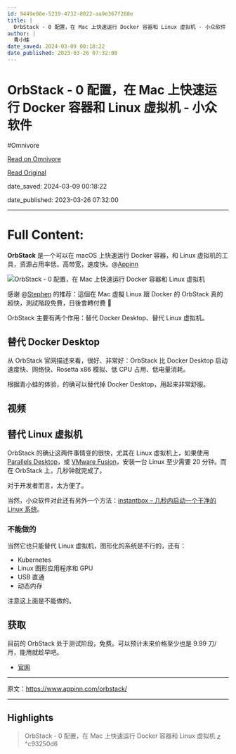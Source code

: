 ```yaml
---
id: 9449e80e-5219-4732-8022-aa9e367f268e
title: |
  OrbStack - 0 配置，在 Mac 上快速运行 Docker 容器和 Linux 虚拟机 - 小众软件
author: |
  青小蛙
date_saved: 2024-03-09 00:18:22
date_published: 2023-03-26 07:32:00
---
```


# OrbStack - 0 配置，在 Mac 上快速运行 Docker 容器和 Linux 虚拟机 - 小众软件
#Omnivore

[Read on Omnivore](https://omnivore.app/me/orb-stack-0-mac-docker-linux-18e21a5dfe8)

[Read Original](https://www.appinn.com/orbstack/)

date_saved: 2024-03-09 00:18:22

date_published: 2023-03-26 07:32:00

--- 

# Full Content: 

**OrbStack** 是一个可以在 macOS 上快速运行 Docker 容器，和 Linux 虚拟机的工具，资源占用率低，高带宽，速度快。@[Appinn](https://www.appinn.com/orbstack/)

![OrbStack - 0 配置，在 Mac 上快速运行 Docker 容器和 Linux 虚拟机](https://proxy-prod.omnivore-image-cache.app/0x0,sCwELbsBzfeY911pJEw4VM2Hx4NzOwj6jptU-TEWxQ4Q/https://static1.appinn.com/images/202303/orbstack.jpg!o "OrbStack - 0 配置，在 Mac 上快速运行 Docker 容器和 Linux 虚拟机 1")

感谢 @[Stephen](https://twitter.com/jkgtw/status/1639248662458163201) 的推荐：這個在 Mac 虛擬 Linux 跟 Docker 的 OrbStack 真的超快，測試階段免費，日後會轉付費 🚀

OrbStack 主要有两个作用：替代 Docker Desktop、替代 Linux 虚拟机。

## 替代 Docker Desktop

从 OrbStack 官网描述来看，很好、非常好：OrbStack 比 Docker Desktop 启动速度快、网络快、Rosetta x86 模拟、低 CPU 占用、低电量消耗。

根据青小蛙的体验，的确可以替代掉 Docker Desktop，用起来非常舒服。

## 视频

## 替代 Linux 虚拟机

OrbStack 的确让这两件事情变的很快，尤其在 Linux 虚拟机上，如果使用 [Parallels Desktop](https://www.appinn.com/parallels-desktop-18-coupon-code/)，或 [VMware Fusion](https://www.appinn.com/vmware-fusion-12-2/)，安装一台 Linux 至少需要 20 分钟。而在 OrbStack 上，几秒钟就完成了。

对于开发者而言，太方便了。

当然，小众软件对此还有另外一个方法：[instantbox – 几秒内启动一个干净的 Linux 系统](https://www.appinn.com/instantbox/)。

### 不能做的

当然它也只能替代 Linux 虚拟机，图形化的系统是不行的，还有：

* Kubernetes
* Linux 图形应用程序和 GPU
* USB 直通
* 动态内存

注意这上面是不能做的。

## 获取

目前的 OrbStack 处于测试阶段，免费。可以预计未来价格至少也是 9.99 刀/月，能用就趁早吧。

* [官网](https://kutt.appinn.com/mmBNpX)

---

原文：https://www.appinn.com/orbstack/

---

## Highlights

> OrbStack - 0 配置，在 Mac 上快速运行 Docker 容器和 Linux 虚拟机 [⤴️](https://omnivore.app/me/orb-stack-0-mac-docker-linux-18e21a5dfe8#c93250d6-7279-4643-af25-a56eddd612b8)  ^c93250d6

